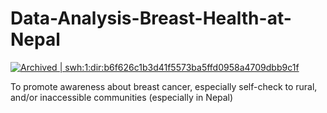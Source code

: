 # Data-Analysis-Breast-Health-at-Nepal

<a href="https://archive.softwareheritage.org/swh:1:dir:b6f626c1b3d41f5573ba5ffd0958a4709dbb9c1f;origin=https://github.com/Romaric1331/Data-Analysis-Breast-Health-at-Nepal;visit=swh:1:snp:b8130eea1128bcc4f573887b9c7e09c73d25e491;anchor=swh:1:rev:ac6f33e41b007614c8af56b02edc05b820825aa8">
    <img src="https://archive.softwareheritage.org/badge/swh:1:dir:b6f626c1b3d41f5573ba5ffd0958a4709dbb9c1f/" alt="Archived | swh:1:dir:b6f626c1b3d41f5573ba5ffd0958a4709dbb9c1f"/>
</a>



To promote awareness about breast cancer, especially self-check to rural, and/or inaccessible communities (especially in Nepal)
